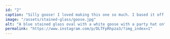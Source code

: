 ```yaml
---
id: "2"
caption: "Silly goose! I loved making this one so much. I based it off a baby shower invite I received and really leaned into the whimsical theme with the background cuts. This is by far my favorite gift I've made and I can't wait to see it in the baby's room once they're here."
image: "/assets/stained-glass/goose.jpg"
alt: "A blue stained glass oval with a white goose with a party hat on"
permalink: "https://www.instagram.com/p/DLTFpRhpza3/?img_index=1"
---
```

